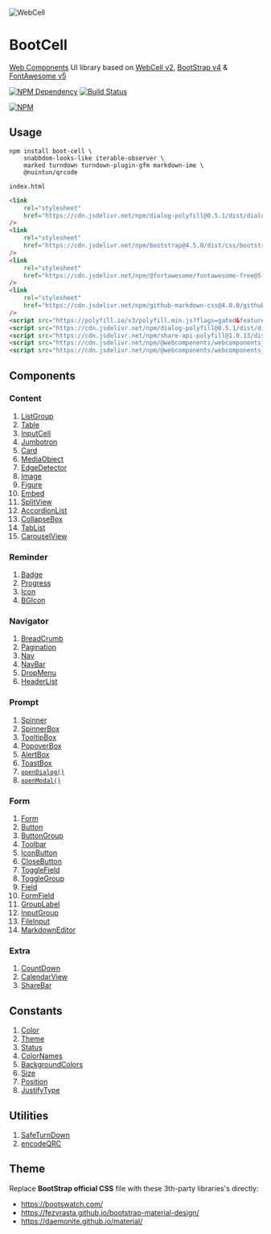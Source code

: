 ![WebCell](https://web-cell.dev/WebCell-0.f1ffd28b.png)

# BootCell

[Web Components][1] UI library based on [WebCell v2][2], [BootStrap v4][3] & [FontAwesome v5][4]

[![NPM Dependency](https://david-dm.org/EasyWebApp/BootCell.svg)][5]
[![Build Status](https://travis-ci.com/EasyWebApp/BootCell.svg?branch=master)][6]

[![NPM](https://nodei.co/npm/boot-cell.png?downloads=true&downloadRank=true&stars=true)][7]

## Usage

```shell
npm install boot-cell \
    snabbdom-looks-like iterable-observer \
    marked turndown turndown-plugin-gfm markdown-ime \
    @nuintun/qrcode
```

`index.html`

```html
<link
    rel="stylesheet"
    href="https://cdn.jsdelivr.net/npm/dialog-polyfill@0.5.1/dist/dialog-polyfill.css"
/>
<link
    rel="stylesheet"
    href="https://cdn.jsdelivr.net/npm/bootstrap@4.5.0/dist/css/bootstrap.min.css"
/>
<link
    rel="stylesheet"
    href="https://cdn.jsdelivr.net/npm/@fortawesome/fontawesome-free@5.13.0/css/all.min.css"
/>
<link
    rel="stylesheet"
    href="https://cdn.jsdelivr.net/npm/github-markdown-css@4.0.0/github-markdown.min.css"
/>
<script src="https://polyfill.io/v3/polyfill.min.js?flags=gated&features=Object.fromEntries%2CArray.prototype.flat%2CIntersectionObserver%2CIntersectionObserverEntry%2CResizeObserver"></script>
<script src="https://cdn.jsdelivr.net/npm/dialog-polyfill@0.5.1/dist/dialog-polyfill.js"></script>
<script src="https://cdn.jsdelivr.net/npm/share-api-polyfill@1.0.13/dist/share-min.js"></script>
<script src="https://cdn.jsdelivr.net/npm/@webcomponents/webcomponentsjs@2.4.3/custom-elements-es5-adapter.js"></script>
<script src="https://cdn.jsdelivr.net/npm/@webcomponents/webcomponentsjs@2.4.3/webcomponents-bundle.js"></script>
```

## Components

### Content

1. [ListGroup](https://web-cell.dev/BootCell/interfaces/listgroupprops.html)
2. [Table](https://web-cell.dev/BootCell/interfaces/tableprops.html)
3. [InputCell](https://web-cell.dev/BootCell/interfaces/inputcellprops.html)
4. [Jumbotron](https://web-cell.dev/BootCell/interfaces/jumbotronprops.html)
5. [Card](https://web-cell.dev/BootCell/interfaces/cardprops.html)
6. [MediaObject](https://web-cell.dev/BootCell/interfaces/mediaobjectprops.html)
7. [EdgeDetector](https://web-cell.dev/BootCell/classes/edgedetector.html)
8. [Image](https://web-cell.dev/BootCell/interfaces/imageprops.html)
9. [Figure](https://web-cell.dev/BootCell/globals.html#figure)
10. [Embed](https://web-cell.dev/BootCell/interfaces/embedprops.html)
11. [SplitView](https://web-cell.dev/BootCell/classes/splitview.html)
12. [AccordionList](https://web-cell.dev/BootCell/interfaces/accordionprops.html)
13. [CollapseBox](https://web-cell.dev/BootCell/interfaces/collapseprops.html)
14. [TabList](https://web-cell.dev/BootCell/interfaces/tablistprops.html)
15. [CarouselView](https://web-cell.dev/BootCell/interfaces/carouselprops.html)

### Reminder

1. [Badge](https://web-cell.dev/BootCell/interfaces/badgeprops.html)
2. [Progress](https://web-cell.dev/BootCell/interfaces/progressprops.html)
3. [Icon](https://web-cell.dev/BootCell/interfaces/iconprops.html)
4. [BGIcon](https://web-cell.dev/BootCell/interfaces/bgiconprops.html)

### Navigator

1. [BreadCrumb](https://web-cell.dev/BootCell/interfaces/breadcrumbprops.html)
2. [Pagination](https://web-cell.dev/BootCell/interfaces/paginationprops.html)
3. [Nav](https://web-cell.dev/BootCell/interfaces/navprops.html)
4. [NavBar](https://web-cell.dev/BootCell/interfaces/navbarprops.html)
5. [DropMenu](https://web-cell.dev/BootCell/interfaces/dropmenuprops.html)
6. [HeaderList](https://web-cell.dev/BootCell/interfaces/headerlistprops.html)

### Prompt

1. [Spinner](https://web-cell.dev/BootCell/interfaces/spinnerprops.html)
2. [SpinnerBox](https://web-cell.dev/BootCell/interfaces/spinnerboxprops.html)
3. [TooltipBox](https://web-cell.dev/BootCell/interfaces/tooltipprops.html)
4. [PopoverBox](https://web-cell.dev/BootCell/interfaces/popoverprops.html)
5. [AlertBox](https://web-cell.dev/BootCell/interfaces/alertprops.html)
6. [ToastBox](https://web-cell.dev/BootCell/interfaces/toastprops.html)
7. [`openDialog()`](https://web-cell.dev/BootCell/globals.html#opendialog)
8. [`openModal()`](https://web-cell.dev/BootCell/globals.html#openmodal)

### Form

1. [Form](https://web-cell.dev/BootCell/interfaces/formprops.html)
2. [Button](https://web-cell.dev/BootCell/interfaces/buttonprops.html)
3. [ButtonGroup](https://web-cell.dev/BootCell/interfaces/buttongroupprops.html)
4. [Toolbar](https://web-cell.dev/BootCell/globals.html#toolbar)
5. [IconButton](https://web-cell.dev/BootCell/globals.html#iconbuttonprops)
6. [CloseButton](https://web-cell.dev/BootCell/globals.html#closebutton)
7. [ToggleField](https://web-cell.dev/BootCell/interfaces/togglefieldprops.html)
8. [ToggleGroup](https://web-cell.dev/BootCell/interfaces/togglegroupprops.html)
9. [Field](https://web-cell.dev/BootCell/interfaces/fieldprops.html)
10. [FormField](https://web-cell.dev/BootCell/interfaces/formfieldprops.html)
11. [GroupLabel](https://web-cell.dev/BootCell/interfaces/grouplabelprops.html)
12. [InputGroup](https://web-cell.dev/BootCell/interfaces/inputgroupprops.html)
13. [FileInput](https://web-cell.dev/BootCell/interfaces/fileinputprops.html)
14. [MarkdownEditor](https://web-cell.dev/BootCell/interfaces/markdowneditorprops.html)

### Extra

1. [CountDown](https://web-cell.dev/BootCell/interfaces/countdownprops.html)
2. [CalendarView](https://web-cell.dev/BootCell/interfaces/calendarprops.html)
3. [ShareBar](https://web-cell.dev/BootCell/interfaces/sharebarprops.html)

## Constants

1. [Color](https://web-cell.dev/BootCell/enums/color.html)
2. [Theme](https://web-cell.dev/BootCell/enums/theme.html)
3. [Status](https://web-cell.dev/BootCell/enums/status.html)
4. [ColorNames](https://web-cell.dev/BootCell/globals.html#colornames)
5. [BackgroundColors](https://web-cell.dev/BootCell/globals.html#backgroundcolors)
6. [Size](https://web-cell.dev/BootCell/enums/size.html)
7. [Position](https://web-cell.dev/BootCell/enums/position.html)
8. [JustifyType](https://web-cell.dev/BootCell/enums/justifytype.html)

## Utilities

1. [SafeTurnDown](https://web-cell.dev/BootCell/classes/safeturndown.html)
2. [encodeQRC](https://web-cell.dev/BootCell/globals.html#encodeqrc)

## Theme

Replace **BootStrap official CSS** file with these 3th-party libraries's directly:

-   https://bootswatch.com/
-   https://fezvrasta.github.io/bootstrap-material-design/
-   https://daemonite.github.io/material/

[1]: https://www.webcomponents.org/
[2]: https://web-cell.dev/
[3]: https://getbootstrap.com/
[4]: https://fontawesome.com/
[5]: https://david-dm.org/EasyWebApp/BootCell
[6]: https://travis-ci.com/EasyWebApp/BootCell
[7]: https://nodei.co/npm/boot-cell/
